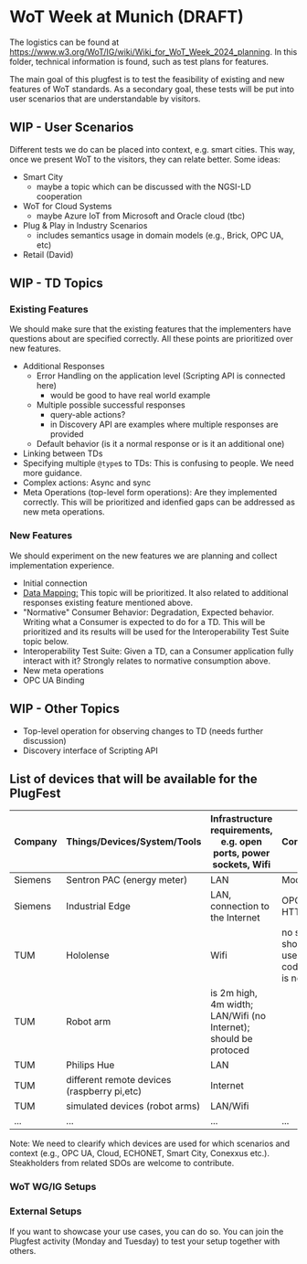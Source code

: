 # WoT Week at Munich (DRAFT)

The logistics can be found at https://www.w3.org/WoT/IG/wiki/Wiki_for_WoT_Week_2024_planning.
In this folder, technical information is found, such as test plans for features.

The main goal of this plugfest is to test the feasibility of existing and new features of WoT standards.
As a secondary goal, these tests will be put into user scenarios that are understandable by visitors.

## WIP - User Scenarios

Different tests we do can be placed into context, e.g. smart cities. 
This way, once we present WoT to the visitors, they can relate better.
Some ideas:

* Smart City
  * maybe a topic which can be discussed with the NGSI-LD cooperation
* WoT for Cloud Systems
  * maybe Azure IoT from Microsoft and Oracle cloud (tbc)
* Plug & Play in Industry Scenarios
  * includes semantics usage in domain models (e.g., Brick, OPC UA, etc)   
* Retail (David)

## WIP - TD Topics

### Existing Features

We should make sure that the existing features that the implementers have questions about are specified correctly. All these points are prioritized over new features.

* Additional Responses
  * Error Handling on the application level (Scripting API is connected here)
    * would be good to have real world example  
  * Multiple possible successful responses
    * query-able actions?
    * in Discovery API are examples where multiple responses are provided 
  * Default behavior (is it a normal response or is it an additional one)
* Linking between TDs
* Specifying multiple `@type`s to TDs: This is confusing to people. We need more guidance.
* Complex actions: Async and sync
* Meta Operations (top-level form operations): Are they implemented correctly. This will be prioritized and idenfied gaps can be addressed as new meta operations.

### New Features

We should experiment on the new features we are planning and collect implementation experience.
  
* Initial connection
* [Data Mapping:](https://github.com/w3c/wot/blob/main/planning/ThingDescription/td-next-work-items/usability-and-design.md#data-schema-mapping) This topic will be prioritized. It also related to additional responses existing feature mentioned above.
* "Normative" Consumer Behavior: Degradation, Expected behavior. Writing what a Consumer is expected to do for a TD. This will be prioritized and its results will be used for the Interoperability Test Suite topic below.
* Interoperability Test Suite: Given a TD, can a Consumer application fully interact with it? Strongly relates to normative consumption above.
* New meta operations
* OPC UA Binding

## WIP - Other Topics

* Top-level operation for observing changes to TD (needs further discussion)
* Discovery interface of Scripting API

## List of devices that will be available for the PlugFest

| Company   | Things/Devices/System/Tools                      | Infrastructure requirements, e.g. open ports, power sockets, Wifi | Comments                                        |Contact|
|-----------|--------------------------------------------------|-------------------------------------------------------------------|-------------------------------------------------|-------|
| Siemens   |     Sentron PAC (energy meter)                   | LAN                                                               | Modbus                                          |   tbc |
| Siemens   |     Industrial Edge                              | LAN, connection to the Internet                                   | OPC UA, HTTP                                    |   tbc |
| TUM       |     Hololense                                    | Wifi                                                              | no sec should be used; QR code to TD is needed  |   tbc |
| TUM       |     Robot arm                                    | is 2m high, 4m width; LAN/Wifi (no Internet); should be protoced  |                                                 |   tbc |
| TUM       |     Philips Hue                                  | LAN                                                               |                                                 |   tbc |
| TUM       |     different remote devices (raspberry pi,etc)  | Internet                                                          |                                                 |   tbc |
| TUM       |     simulated devices (robot arms)               | LAN/Wifi                                                          |                                                 |   tbc |
| ...       |     ...                                          | ...                                                               |  ...                                            |   tbc |

Note: We need to clearify which devices are used for which scenarios and context (e.g., OPC UA, Cloud, ECHONET, Smart City, Conexxus etc.). Steakholders from related SDOs are welcome to contribute. 


### WoT WG/IG Setups

### External Setups

If you want to showcase your use cases, you can do so. You can join the Plugfest activity (Monday and Tuesday) to test your setup together with others.

